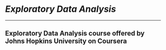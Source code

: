 # **_Exploratory Data Analysis_**
_____________________________________________________________________
## **Exploratory Data Analysis course offered by Johns Hopkins University on Coursera**
